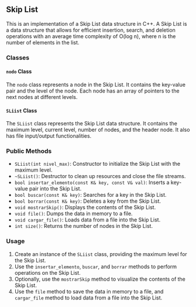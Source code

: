 ## Skip List

This is an implementation of a Skip List data structure in C++. A Skip List is a data structure that allows for efficient insertion, search, and deletion operations with an average time complexity of O(log n), where n is the number of elements in the list.

### Classes

#### `nodo` Class

The `nodo` class represents a node in the Skip List. It contains the key-value pair and the level of the node. Each node has an array of pointers to the next nodes at different levels.

#### `SLiist` Class

The `SLiist` class represents the Skip List data structure. It contains the maximum level, current level, number of nodes, and the header node. It also has file input/output functionalities.

### Public Methods

- `SLiist(int nivel_max)`: Constructor to initialize the Skip List with the maximum level.
- `~SLiist()`: Destructor to clean up resources and close the file streams.
- `bool insertar_elemento(const K& key, const V& val)`: Inserts a key-value pair into the Skip List.
- `bool buscar(const K& key)`: Searches for a key in the Skip List.
- `bool borrar(const K& key)`: Deletes a key from the Skip List.
- `void mostrarSkip()`: Displays the contents of the Skip List.
- `void file()`: Dumps the data in memory to a file.
- `void cargar_file()`: Loads data from a file into the Skip List.
- `int size()`: Returns the number of nodes in the Skip List.

### Usage

1. Create an instance of the `SLiist` class, providing the maximum level for the Skip List.
2. Use the `insertar_elemento`, `buscar`, and `borrar` methods to perform operations on the Skip List.
3. Optionally, use the `mostrarSkip` method to visualize the contents of the Skip List.
4. Use the `file` method to save the data in memory to a file, and `cargar_file` method to load data from a file into the Skip List.

